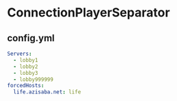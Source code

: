 # ConnectionPlayerSeparator

## config.yml
```yml
Servers:
  - lobby1
  - lobby2
  - lobby3
  - lobby999999
forcedHosts:
  life.azisaba.net: life
```
